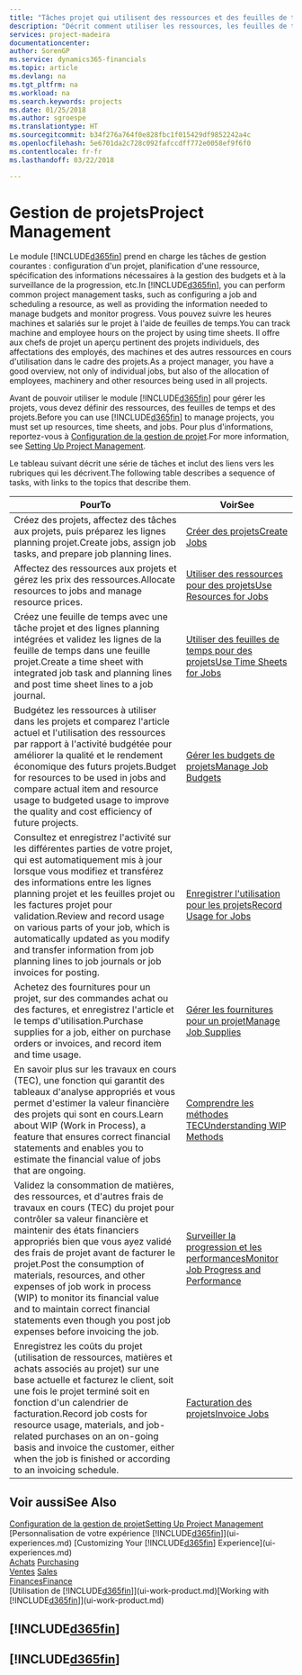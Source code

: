 ```yaml
---
title: "Tâches projet qui utilisent des ressources et des feuilles de temps | Microsoft Docs"
description: "Décrit comment utiliser les ressources, les feuilles de temps et les projets pour la gestion des projets."
services: project-madeira
documentationcenter: 
author: SorenGP
ms.service: dynamics365-financials
ms.topic: article
ms.devlang: na
ms.tgt_pltfrm: na
ms.workload: na
ms.search.keywords: projects
ms.date: 01/25/2018
ms.author: sgroespe
ms.translationtype: HT
ms.sourcegitcommit: b34f276a764f0e828fbc1f015429df9852242a4c
ms.openlocfilehash: 5e6701da2c728c092fafccdff772e0058ef9f6f0
ms.contentlocale: fr-fr
ms.lasthandoff: 03/22/2018

---
```

# <a name="project-management"></a><span data-ttu-id="8778d-103">Gestion de projets</span><span class="sxs-lookup"><span data-stu-id="8778d-103">Project Management</span></span>
<span data-ttu-id="8778d-104">Le module [!INCLUDE[d365fin](includes/d365fin_md.md)] prend en charge les tâches de gestion courantes : configuration d'un projet, planification d'une ressource, spécification des informations nécessaires à la gestion des budgets et à la surveillance de la progression, etc.</span><span class="sxs-lookup"><span data-stu-id="8778d-104">In [!INCLUDE[d365fin](includes/d365fin_md.md)], you can perform common project management tasks, such as configuring a job and scheduling a resource, as well as providing the information needed to manage budgets and monitor progress.</span></span> <span data-ttu-id="8778d-105">Vous pouvez suivre les heures machines et salariés sur le projet à l'aide de feuilles de temps.</span><span class="sxs-lookup"><span data-stu-id="8778d-105">You can track machine and employee hours on the project by using time sheets.</span></span> <span data-ttu-id="8778d-106">Il offre aux chefs de projet un aperçu pertinent des projets individuels, des affectations des employés, des machines et des autres ressources en cours d'utilisation dans le cadre des projets.</span><span class="sxs-lookup"><span data-stu-id="8778d-106">As a project manager, you have a good overview, not only of individual jobs, but also of the allocation of employees, machinery and other resources being used in all projects.</span></span>

<span data-ttu-id="8778d-107">Avant de pouvoir utiliser le module [!INCLUDE[d365fin](includes/d365fin_md.md)] pour gérer les projets, vous devez définir des ressources, des feuilles de temps et des projets.</span><span class="sxs-lookup"><span data-stu-id="8778d-107">Before you can use [!INCLUDE[d365fin](includes/d365fin_md.md)] to manage projects, you must set up resources, time sheets, and jobs.</span></span> <span data-ttu-id="8778d-108">Pour plus d'informations, reportez-vous à [Configuration de la gestion de projet](projects-setup-projects.md).</span><span class="sxs-lookup"><span data-stu-id="8778d-108">For more information, see [Setting Up Project Management](projects-setup-projects.md).</span></span>  

<span data-ttu-id="8778d-109">Le tableau suivant décrit une série de tâches et inclut des liens vers les rubriques qui les décrivent.</span><span class="sxs-lookup"><span data-stu-id="8778d-109">The following table describes a sequence of tasks, with links to the topics that describe them.</span></span>

| <span data-ttu-id="8778d-110">Pour</span><span class="sxs-lookup"><span data-stu-id="8778d-110">To</span></span> | <span data-ttu-id="8778d-111">Voir</span><span class="sxs-lookup"><span data-stu-id="8778d-111">See</span></span> |
| --- | --- |
| <span data-ttu-id="8778d-112">Créez des projets, affectez des tâches aux projets, puis préparez les lignes planning projet.</span><span class="sxs-lookup"><span data-stu-id="8778d-112">Create jobs, assign job tasks, and prepare job planning lines.</span></span> |[<span data-ttu-id="8778d-113">Créer des projets</span><span class="sxs-lookup"><span data-stu-id="8778d-113">Create Jobs</span></span>](projects-how-create-jobs.md) |
| <span data-ttu-id="8778d-114">Affectez des ressources aux projets et gérez les prix des ressources.</span><span class="sxs-lookup"><span data-stu-id="8778d-114">Allocate resources to jobs and manage resource prices.</span></span> |[<span data-ttu-id="8778d-115">Utiliser des ressources pour des projets</span><span class="sxs-lookup"><span data-stu-id="8778d-115">Use Resources for Jobs</span></span>](projects-how-use-resources.md) |
| <span data-ttu-id="8778d-116">Créez une feuille de temps avec une tâche projet et des lignes planning intégrées et validez les lignes de la feuille de temps dans une feuille projet.</span><span class="sxs-lookup"><span data-stu-id="8778d-116">Create a time sheet with integrated job task and planning lines and post time sheet lines to a job journal.</span></span> |[<span data-ttu-id="8778d-117">Utiliser des feuilles de temps pour des projets</span><span class="sxs-lookup"><span data-stu-id="8778d-117">Use Time Sheets for Jobs</span></span>](projects-how-use-time-sheets.md) |
| <span data-ttu-id="8778d-118">Budgétez les ressources à utiliser dans les projets et comparez l'article actuel et l'utilisation des ressources par rapport à l'activité budgétée pour améliorer la qualité et le rendement économique des futurs projets.</span><span class="sxs-lookup"><span data-stu-id="8778d-118">Budget for resources to be used in jobs and compare actual item and resource usage to budgeted usage to improve the quality and cost efficiency of future projects.</span></span> |[<span data-ttu-id="8778d-119">Gérer les budgets de projets</span><span class="sxs-lookup"><span data-stu-id="8778d-119">Manage Job Budgets</span></span>](projects-how-manage-budgets.md) |
| <span data-ttu-id="8778d-120">Consultez et enregistrez l'activité sur les différentes parties de votre projet, qui est automatiquement mis à jour lorsque vous modifiez et transférez des informations entre les lignes planning projet et les feuilles projet ou les factures projet pour validation.</span><span class="sxs-lookup"><span data-stu-id="8778d-120">Review and record usage on various parts of your job, which is automatically updated as you modify and transfer information from job planning lines to job journals or job invoices for posting.</span></span> |[<span data-ttu-id="8778d-121">Enregistrer l'utilisation pour les projets</span><span class="sxs-lookup"><span data-stu-id="8778d-121">Record Usage for Jobs</span></span>](projects-how-record-job-usage.md) |
| <span data-ttu-id="8778d-122">Achetez des fournitures pour un projet, sur des commandes achat ou des factures, et enregistrez l'article et le temps d'utilisation.</span><span class="sxs-lookup"><span data-stu-id="8778d-122">Purchase supplies for a job, either on purchase orders or invoices, and record item and time usage.</span></span> |[<span data-ttu-id="8778d-123">Gérer les fournitures pour un projet</span><span class="sxs-lookup"><span data-stu-id="8778d-123">Manage Job Supplies</span></span>](projects-how-manage-project-supplies.md) |
| <span data-ttu-id="8778d-124">En savoir plus sur les travaux en cours (TEC), une fonction qui garantit des tableaux d'analyse appropriés et vous permet d'estimer la valeur financière des projets qui sont en cours.</span><span class="sxs-lookup"><span data-stu-id="8778d-124">Learn about WIP (Work in Process), a feature that ensures correct financial statements and enables you to estimate the financial value of jobs that are ongoing.</span></span> |[<span data-ttu-id="8778d-125">Comprendre les méthodes TEC</span><span class="sxs-lookup"><span data-stu-id="8778d-125">Understanding WIP Methods</span></span>](projects-understanding-wip.md) |
| <span data-ttu-id="8778d-126">Validez la consommation de matières, des ressources, et d'autres frais de travaux en cours (TEC) du projet pour contrôler sa valeur financière et maintenir des états financiers appropriés bien que vous ayez validé des frais de projet avant de facturer le projet.</span><span class="sxs-lookup"><span data-stu-id="8778d-126">Post the consumption of materials, resources, and other expenses of job work in process (WIP) to monitor its financial value and to maintain correct financial statements even though you post job expenses before invoicing the job.</span></span> |[<span data-ttu-id="8778d-127">Surveiller la progression et les performances</span><span class="sxs-lookup"><span data-stu-id="8778d-127">Monitor Job Progress and Performance</span></span>](projects-how-monitor-progress-performance.md) |
| <span data-ttu-id="8778d-128">Enregistrez les coûts du projet (utilisation de ressources, matières et achats associés au projet) sur une base actuelle et facturez le client, soit une fois le projet terminé soit en fonction d'un calendrier de facturation.</span><span class="sxs-lookup"><span data-stu-id="8778d-128">Record job costs for resource usage, materials, and job-related purchases on an on-going basis and invoice the customer, either when the job is finished or according to an invoicing schedule.</span></span> |[<span data-ttu-id="8778d-129">Facturation des projets</span><span class="sxs-lookup"><span data-stu-id="8778d-129">Invoice Jobs</span></span>](projects-how-invoice-jobs.md) |

## <a name="see-also"></a><span data-ttu-id="8778d-130">Voir aussi</span><span class="sxs-lookup"><span data-stu-id="8778d-130">See Also</span></span>
[<span data-ttu-id="8778d-131">Configuration de la gestion de projet</span><span class="sxs-lookup"><span data-stu-id="8778d-131">Setting Up Project Management</span></span>](projects-setup-projects.md)  
<span data-ttu-id="8778d-132">[Personnalisation de votre expérience [!INCLUDE[d365fin](includes/d365fin_md.md)]](ui-experiences.md)    </span><span class="sxs-lookup"><span data-stu-id="8778d-132">[Customizing Your [!INCLUDE[d365fin](includes/d365fin_md.md)] Experience](ui-experiences.md)    </span></span>  
<span data-ttu-id="8778d-133">[Achats](purchasing-manage-purchasing.md)       </span><span class="sxs-lookup"><span data-stu-id="8778d-133">[Purchasing](purchasing-manage-purchasing.md)       </span></span>  
<span data-ttu-id="8778d-134">[Ventes](sales-manage-sales.md)  </span><span class="sxs-lookup"><span data-stu-id="8778d-134">[Sales](sales-manage-sales.md)  </span></span>  
[<span data-ttu-id="8778d-135">Finances</span><span class="sxs-lookup"><span data-stu-id="8778d-135">Finance</span></span>](finance.md)  
<span data-ttu-id="8778d-136">[Utilisation de [!INCLUDE[d365fin](includes/d365fin_md.md)]](ui-work-product.md)</span><span class="sxs-lookup"><span data-stu-id="8778d-136">[Working with [!INCLUDE[d365fin](includes/d365fin_md.md)]](ui-work-product.md)</span></span>  

## [!INCLUDE[d365fin](includes/free_trial_md.md)]  
## [!INCLUDE[d365fin](includes/training_link_md.md)]

